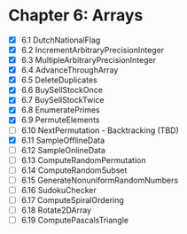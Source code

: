# Chapter 6: Arrays  

- [x] 6.1 DutchNationalFlag
- [x] 6.2 IncrementArbitraryPrecisionInteger
- [x] 6.3 MultipleArbitraryPrecisionInteger
- [x] 6.4 AdvanceThroughArray
- [x] 6.5 DeleteDuplicates
- [x] 6.6 BuySellStockOnce
- [x] 6.7 BuySellStockTwice
- [x] 6.8 EnumeratePrimes
- [x] 6.9 PermuteElements
- [ ] 6.10 NextPermutation - Backtracking (TBD)
- [x] 6.11 SampleOfflineData
- [ ] 6.12 SampleOnlineData
- [ ] 6.13 ComputeRandomPermutation
- [ ] 6.14 ComputeRandomSubset
- [ ] 6.15 GenerateNonuniformRandomNumbers
- [ ] 6.16 SudokuChecker
- [ ] 6.17 ComputeSpiralOrdering
- [ ] 6.18 Rotate2DArray
- [ ] 6.19 ComputePascalsTriangle